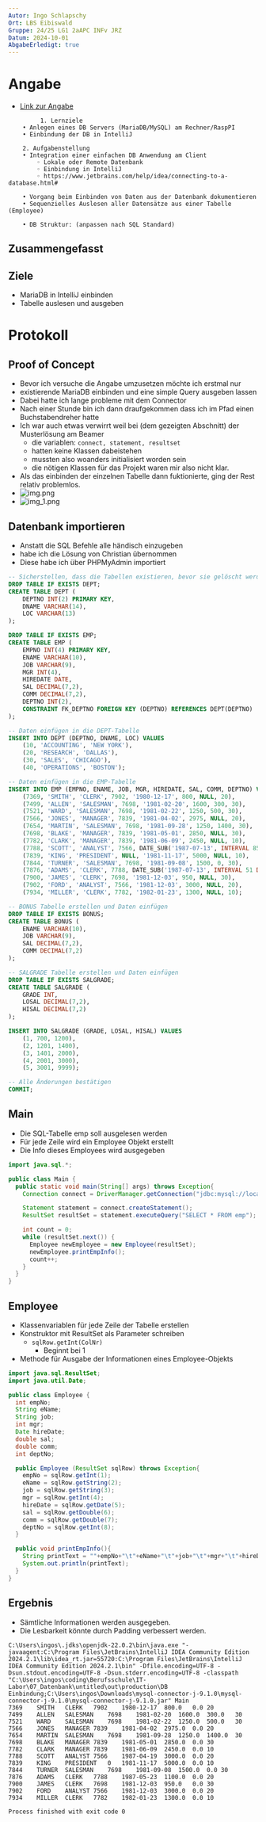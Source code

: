```yaml
---
Autor: Ingo Schlapschy
Ort: LBS Eibiswald
Gruppe: 24/25 LG1 2aAPC INFv JRZ
Datum: 2024-10-01
AbgabeErledigt: true
---
```

# Angabe
- [Link zur Angabe](https://www.eduvidual.at/mod/assign/view.php?id=6290148)
```
         1. Lernziele
    • Anlegen eines DB Servers (MariaDB/MySQL) am Rechner/RaspPI
    • Einbindung der DB in IntelliJ

    2. Aufgabenstellung
    • Integration einer einfachen DB Anwendung am Client
        ◦ Lokale oder Remote Datenbank
        ◦ Einbindung in IntelliJ
        ◦ https://www.jetbrains.com/help/idea/connecting-to-a-database.html#

    • Vorgang beim Einbinden von Daten aus der Datenbank dokumentieren
    • Sequenzielles Auslesen aller Datensätze aus einer Tabelle (Employee)

    • DB Struktur: (anpassen nach SQL Standard)
```
## Zusammengefasst
## Ziele
- MariaDB in IntelliJ einbinden
- Tabelle auslesen und ausgeben

# Protokoll
## Proof of Concept
- Bevor ich versuche die Angabe umzusetzen möchte ich erstmal nur
- existierende MariaDB einbinden und eine simple Query ausgeben lassen
- Dabei hatte ich lange probleme mit dem Connector
- Nach einer Stunde bin ich dann draufgekommen dass ich im Pfad einen Buchstabendreher hatte
- Ich war auch etwas verwirrt weil bei (dem gezeigten Abschnitt) der Musterlösung am Beamer
  - die variablen: `connect, statement, resultset` 
  - hatten keine Klassen dabeistehen 
  - mussten also woanders initialisiert worden sein
  - die nötigen Klassen für das Projekt waren mir also nicht klar.
- Als das einbinden der einzelnen Tabelle dann fuktionierte, ging der Rest relativ problemlos.
- ![img.png](img.png)
- ![img_1.png](img_1.png)
## Datenbank importieren
- Anstatt die SQL Befehle alle händisch einzugeben
- habe ich die Lösung von Christian übernommen
- Diese habe ich über PHPMyAdmin importiert
```SQL
-- Sicherstellen, dass die Tabellen existieren, bevor sie gelöscht werden
DROP TABLE IF EXISTS DEPT;
CREATE TABLE DEPT (
    DEPTNO INT(2) PRIMARY KEY,
    DNAME VARCHAR(14),
    LOC VARCHAR(13)
);

DROP TABLE IF EXISTS EMP;
CREATE TABLE EMP (
    EMPNO INT(4) PRIMARY KEY,
    ENAME VARCHAR(10),
    JOB VARCHAR(9),
    MGR INT(4),
    HIREDATE DATE,
    SAL DECIMAL(7,2),
    COMM DECIMAL(7,2),
    DEPTNO INT(2),
    CONSTRAINT FK_DEPTNO FOREIGN KEY (DEPTNO) REFERENCES DEPT(DEPTNO)
);

-- Daten einfügen in die DEPT-Tabelle
INSERT INTO DEPT (DEPTNO, DNAME, LOC) VALUES
    (10, 'ACCOUNTING', 'NEW YORK'),
    (20, 'RESEARCH', 'DALLAS'),
    (30, 'SALES', 'CHICAGO'),
    (40, 'OPERATIONS', 'BOSTON');

-- Daten einfügen in die EMP-Tabelle
INSERT INTO EMP (EMPNO, ENAME, JOB, MGR, HIREDATE, SAL, COMM, DEPTNO) VALUES
    (7369, 'SMITH', 'CLERK', 7902, '1980-12-17', 800, NULL, 20),
    (7499, 'ALLEN', 'SALESMAN', 7698, '1981-02-20', 1600, 300, 30),
    (7521, 'WARD', 'SALESMAN', 7698, '1981-02-22', 1250, 500, 30),
    (7566, 'JONES', 'MANAGER', 7839, '1981-04-02', 2975, NULL, 20),
    (7654, 'MARTIN', 'SALESMAN', 7698, '1981-09-28', 1250, 1400, 30),
    (7698, 'BLAKE', 'MANAGER', 7839, '1981-05-01', 2850, NULL, 30),
    (7782, 'CLARK', 'MANAGER', 7839, '1981-06-09', 2450, NULL, 10),
    (7788, 'SCOTT', 'ANALYST', 7566, DATE_SUB('1987-07-13', INTERVAL 85 DAY), 3000, NULL, 20),
    (7839, 'KING', 'PRESIDENT', NULL, '1981-11-17', 5000, NULL, 10),
    (7844, 'TURNER', 'SALESMAN', 7698, '1981-09-08', 1500, 0, 30),
    (7876, 'ADAMS', 'CLERK', 7788, DATE_SUB('1987-07-13', INTERVAL 51 DAY), 1100, NULL, 20),
    (7900, 'JAMES', 'CLERK', 7698, '1981-12-03', 950, NULL, 30),
    (7902, 'FORD', 'ANALYST', 7566, '1981-12-03', 3000, NULL, 20),
    (7934, 'MILLER', 'CLERK', 7782, '1982-01-23', 1300, NULL, 10);

-- BONUS Tabelle erstellen und Daten einfügen
DROP TABLE IF EXISTS BONUS;
CREATE TABLE BONUS (
    ENAME VARCHAR(10),
    JOB VARCHAR(9),
    SAL DECIMAL(7,2),
    COMM DECIMAL(7,2)
);

-- SALGRADE Tabelle erstellen und Daten einfügen
DROP TABLE IF EXISTS SALGRADE;
CREATE TABLE SALGRADE (
    GRADE INT,
    LOSAL DECIMAL(7,2),
    HISAL DECIMAL(7,2)
);

INSERT INTO SALGRADE (GRADE, LOSAL, HISAL) VALUES
    (1, 700, 1200),
    (2, 1201, 1400),
    (3, 1401, 2000),
    (4, 2001, 3000),
    (5, 3001, 9999);

-- Alle Änderungen bestätigen
COMMIT;
```

## Main
- Die SQL-Tabelle emp soll ausgelesen werden
- Für jede Zeile wird ein Employee Objekt erstellt
- Die Info dieses Employees wird ausgegeben
```java
import java.sql.*;

public class Main {
  public static void main(String[] args) throws Exception{
    Connection connect = DriverManager.getConnection("jdbc:mysql://localhost/scott","root","");

    Statement statement = connect.createStatement();
    ResultSet resultSet = statement.executeQuery("SELECT * FROM emp");

    int count = 0;
    while (resultSet.next()) {
      Employee newEmployee = new Employee(resultSet);
      newEmployee.printEmpInfo();
      count++;
    }
  }
}
```

## Employee
- Klassenvariablen für jede Zeile der Tabelle erstellen
- Konstruktor mit ResultSet als Parameter schreiben
  - `sqlRow.getInt(ColNr)`
    - Beginnt bei 1
- Methode für Ausgabe der Informationen eines Employee-Objekts

```java
import java.sql.ResultSet;
import java.util.Date;

public class Employee {
  int empNo;
  String eName;
  String job;
  int mgr;
  Date hireDate;
  double sal;
  double comm;
  int deptNo;

  public Employee (ResultSet sqlRow) throws Exception{
    empNo = sqlRow.getInt(1);
    eName = sqlRow.getString(2);
    job = sqlRow.getString(3);
    mgr = sqlRow.getInt(4);
    hireDate = sqlRow.getDate(5);
    sal = sqlRow.getDouble(6);
    comm = sqlRow.getDouble(7);
    deptNo = sqlRow.getInt(8);
  }

  public void printEmpInfo(){
    String printText = ""+empNo+"\t"+eName+"\t"+job+"\t"+mgr+"\t"+hireDate+"\t"+sal+"\t"+comm+"\t"+deptNo;
    System.out.println(printText);
  }
}
```
## Ergebnis
- Sämtliche Informationen werden ausgegeben.
- Die Lesbarkeit könnte durch Padding verbessert werden.
```Ausgabe
C:\Users\ingos\.jdks\openjdk-22.0.2\bin\java.exe "-javaagent:C:\Program Files\JetBrains\IntelliJ IDEA Community Edition 2024.2.1\lib\idea_rt.jar=55720:C:\Program Files\JetBrains\IntelliJ IDEA Community Edition 2024.2.1\bin" -Dfile.encoding=UTF-8 -Dsun.stdout.encoding=UTF-8 -Dsun.stderr.encoding=UTF-8 -classpath "C:\Users\ingos\coding\Berufsschule\IT-Labor\07_Datenbank\untitled\out\production\DB Einbindung;C:\Users\ingos\Downloads\mysql-connector-j-9.1.0\mysql-connector-j-9.1.0\mysql-connector-j-9.1.0.jar" Main
7369	SMITH	CLERK	7902	1980-12-17	800.0	0.0	20
7499	ALLEN	SALESMAN	7698	1981-02-20	1600.0	300.0	30
7521	WARD	SALESMAN	7698	1981-02-22	1250.0	500.0	30
7566	JONES	MANAGER	7839	1981-04-02	2975.0	0.0	20
7654	MARTIN	SALESMAN	7698	1981-09-28	1250.0	1400.0	30
7698	BLAKE	MANAGER	7839	1981-05-01	2850.0	0.0	30
7782	CLARK	MANAGER	7839	1981-06-09	2450.0	0.0	10
7788	SCOTT	ANALYST	7566	1987-04-19	3000.0	0.0	20
7839	KING	PRESIDENT	0	1981-11-17	5000.0	0.0	10
7844	TURNER	SALESMAN	7698	1981-09-08	1500.0	0.0	30
7876	ADAMS	CLERK	7788	1987-05-23	1100.0	0.0	20
7900	JAMES	CLERK	7698	1981-12-03	950.0	0.0	30
7902	FORD	ANALYST	7566	1981-12-03	3000.0	0.0	20
7934	MILLER	CLERK	7782	1982-01-23	1300.0	0.0	10

Process finished with exit code 0

```
